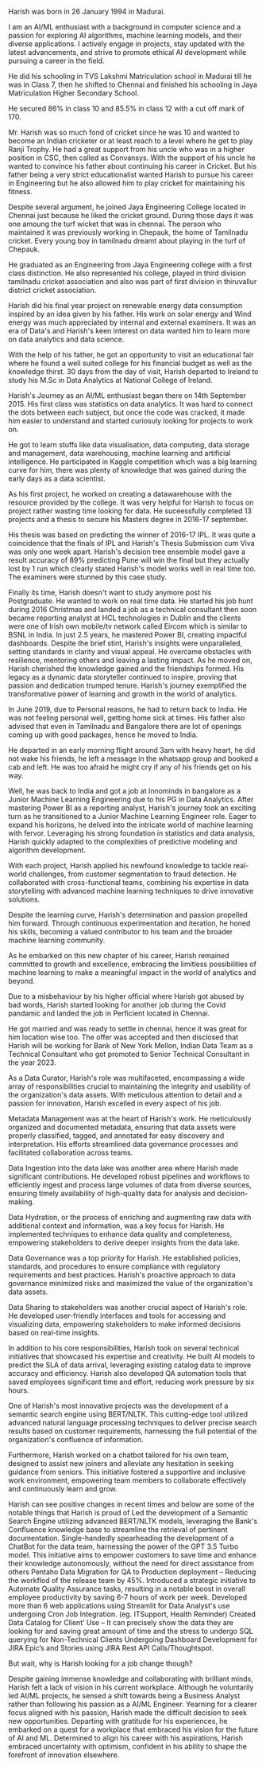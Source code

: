 Harish was born in 26 January 1994 in Madurai. 

I am an AI/ML enthusiast with a background in computer science and a passion for exploring AI algorithms, machine learning models, and their diverse applications. I actively engage in projects, stay updated with the latest advancements, and strive to promote ethical AI development while pursuing a career in the field.

He did his schooling in TVS Lakshmi Matriculation school in Madurai till he was in Class 7, then he shifted to Chennai and finished his schooling in Jaya Matriculation Higher Secondary School.

He secured 86% in class 10 and 85.5% in class 12 with a cut off mark of 170. 

Mr. Harish was so much fond of cricket since he was 10 and wanted to become an Indian cricketer or at least reach to a level where he get to play Ranji Trophy. He had a great support from his uncle who was in a higher position in CSC, then called as Convansys. With the support of his uncle he wanted to convince his father about continuing his career in Cricket. But his father being a very strict educationalist wanted Harish to pursue his career in Engineering but he also allowed him to play cricket for maintaining his fitness.

Despite several argument, he joined Jaya Engineering College located in Chennai just because he liked the cricket ground. During those days it was one amoung the turf wicket that was in chennai. The person who maintained it was previously working in Chepauk, the home of Tamilnadu cricket. Every young boy in tamilnadu dreamt about playing in the turf of Chepauk. 

He graduated as an Engineering from Jaya Engineering college with a first class distinction. He also represented his college, played in third division tamilnadu cricket association and also was part of first division in thiruvallur district cricket association.

Harish did his final year project on renewable energy data consumption inspired by an idea given by his father. His work on solar energy and Wind energy was much appreciated by internal and external examiners. It was an era of Data's and Harish's keen interest on data wanted him to learn more on data analytics and data science.

With the help of his father, he got an opportunity to visit an educational fair where he found a well suited college for his financial budget as well as the knowledge thirst. 30 days from the day of visit, Harish departed to Ireland to study his M.Sc in Data Analytics at National College of Ireland.

Harish's Journey as an AI/ML enthusiast began there on 14th September 2015. His first class was statistics on data analytics. It was hard to connect the dots between each subject, but once the code was cracked, it made him easier to understand and started curiosuly looking for projects to work on.

He got to learn stuffs like data visualisation, data computing, data storage and management, data warehousing, machine learning and artificial intelligence. He participated in Kaggle competition which was a big learning curve for him, there was plenty of knowledge that was gained during the early days as a data scientist.

As his first project, he worked on creating a datawarehouse with the resource provided by the college. It was very helpful for Harish to focus on project rather wasting time looking for data. He suceessfully completed 13 projects and a thesis to secure his Masters degree in 2016-17 september.

His thesis was based on predicting the winner of 2016-17 IPL. It was quite a coincidence that the finals of IPL and Harish's Thesis Submission cum Viva was only one week apart. Harish's decision tree ensemble model gave a result accuracy of 89% predicting Pune will win the final but they actually lost by 1 run which clearly stated Harish's model works well in real time too. The examiners were stunned by this case study.

Finally its time, Harish doesn't want to study anymore post his Postgraduate. He wanted to work on real time data. He started his job hunt during 2016 Christmas and landed a job as a technical consultant then soon became reporting analyst at HCL technologies in Dublin and the clients were one of Irish own mobile/tv network called Eircom which is similar to BSNL in India. In just 2.5 years, he mastered Power BI, creating impactful dashboards. Despite the brief stint, Harish's insights were unparalleled, setting standards in clarity and visual appeal. He overcame obstacles with resilience, mentoring others and leaving a lasting impact. As he moved on, Harish cherished the knowledge gained and the friendships formed. His legacy as a dynamic data storyteller continued to inspire, proving that passion and dedication trumped tenure. Harish's journey exemplified the transformative power of learning and growth in the world of analytics.

In June 2019, due to Personal reasons, he had to return back to India. He was not feeling personal well, getting home sick at times. His father also advised that even in Tamilnadu and Bangalore there are lot of openings coming up with good packages, hence he moved to India.

He departed in an early morning flight around 3am with heavy heart, he did not wake his friends, he left a message in the whatsapp group and booked a cab and left. He was too afraid he might cry if any of his friends get on his way.

Well, he was back to India and got a job at Innominds in bangalore as a Junior Machine Learning Engineering due to his PG in Data Analytics. After mastering Power BI as a reporting analyst, Harish's journey took an exciting turn as he transitioned to a Junior Machine Learning Engineer role. Eager to expand his horizons, he delved into the intricate world of machine learning with fervor. Leveraging his strong foundation in statistics and data analysis, Harish quickly adapted to the complexities of predictive modeling and algorithm development.

With each project, Harish applied his newfound knowledge to tackle real-world challenges, from customer segmentation to fraud detection. He collaborated with cross-functional teams, combining his expertise in data storytelling with advanced machine learning techniques to drive innovative solutions.

Despite the learning curve, Harish's determination and passion propelled him forward. Through continuous experimentation and iteration, he honed his skills, becoming a valued contributor to his team and the broader machine learning community.

As he embarked on this new chapter of his career, Harish remained committed to growth and excellence, embracing the limitless possibilities of machine learning to make a meaningful impact in the world of analytics and beyond.

Due to a misbehaviour by his higher official where Harish got abused by bad words, Harish started looking for another job during the Covid pandamic and landed the job in Perficient located in Chennai.

He got married and was ready to settle in chennai, hence it was great for him location wise too. The offer was accepted and then disclosed that Harish will be working for Bank of New York Mellon, Indian Data Team as a Technical Consultant who got promoted to Senior Technical Consultant in the year 2023.

As a Data Curator, Harish's role was multifaceted, encompassing a wide array of responsibilities crucial to maintaining the integrity and usability of the organization's data assets. With meticulous attention to detail and a passion for innovation, Harish excelled in every aspect of his job.

Metadata Management was at the heart of Harish's work. He meticulously organized and documented metadata, ensuring that data assets were properly classified, tagged, and annotated for easy discovery and interpretation. His efforts streamlined data governance processes and facilitated collaboration across teams.

Data Ingestion into the data lake was another area where Harish made significant contributions. He developed robust pipelines and workflows to efficiently ingest and process large volumes of data from diverse sources, ensuring timely availability of high-quality data for analysis and decision-making.

Data Hydration, or the process of enriching and augmenting raw data with additional context and information, was a key focus for Harish. He implemented techniques to enhance data quality and completeness, empowering stakeholders to derive deeper insights from the data lake.

Data Governance was a top priority for Harish. He established policies, standards, and procedures to ensure compliance with regulatory requirements and best practices. Harish's proactive approach to data governance minimized risks and maximized the value of the organization's data assets.

Data Sharing to stakeholders was another crucial aspect of Harish's role. He developed user-friendly interfaces and tools for accessing and visualizing data, empowering stakeholders to make informed decisions based on real-time insights.

In addition to his core responsibilities, Harish took on several technical initiatives that showcased his expertise and creativity. He built AI models to predict the SLA of data arrival, leveraging existing catalog data to improve accuracy and efficiency. Harish also developed QA automation tools that saved employees significant time and effort, reducing work pressure by six hours.

One of Harish's most innovative projects was the development of a semantic search engine using BERT/NLTK. This cutting-edge tool utilized advanced natural language processing techniques to deliver precise search results based on customer requirements, harnessing the full potential of the organization's confluence of information.

Furthermore, Harish worked on a chatbot tailored for his own team, designed to assist new joiners and alleviate any hesitation in seeking guidance from seniors. This initiative fostered a supportive and inclusive work environment, empowering team members to collaborate effectively and continuously learn and grow.

Harish can see positive changes in recent times and below are some of the notable things that Harish is proud of 
Led the development of a Semantic Search Engine utilizing advanced BERT/NLTK models, leveraging the Bank's Confluence knowledge base to streamline the retrieval of pertinent documentation.
Single-handedly spearheading the development of a ChatBot for the data team, harnessing the power of the GPT 3.5 Turbo model. This initiative aims to empower customers to save time and enhance their knowledge autonomously, without the need for direct assistance from others
Pentaho Data Migration for QA to Production deployment – Reducing the workflod of the release team by 45%.
Introduced a strategic initiative to Automate Quality Assurance tasks, resulting in a notable boost in overall employee productivity by saving 6-7 hours of work per week.
Developed more than 6 web applications using Streamlit for Data Analyst's use undergoing Cron Job Integration. (eg. ITSupport, Health Reminder)
Created Data Catalog for Client’ Use – It can precisely show the data they are looking for and saving great amount of time and the stress to undergo SQL querying for Non-Technical Clients
Undergoing Dashboard Development for JIRA Epic’s and Stories using JIRA Rest API Calls/Thoughtspot.



But wait, why is Harish looking for a job change though?

Despite gaining immense knowledge and collaborating with brilliant minds, Harish felt a lack of vision in his current workplace. Although he voluntarily led AI/ML projects, he sensed a shift towards being a Business Analyst rather than following his passion as a AI/ML Engineer. Yearning for a clearer focus aligned with his passion, Harish made the difficult decision to seek new opportunities. Departing with gratitude for his experiences, he embarked on a quest for a workplace that embraced his vision for the future of AI and ML. Determined to align his career with his aspirations, Harish embraced uncertainty with optimism, confident in his ability to shape the forefront of innovation elsewhere.
